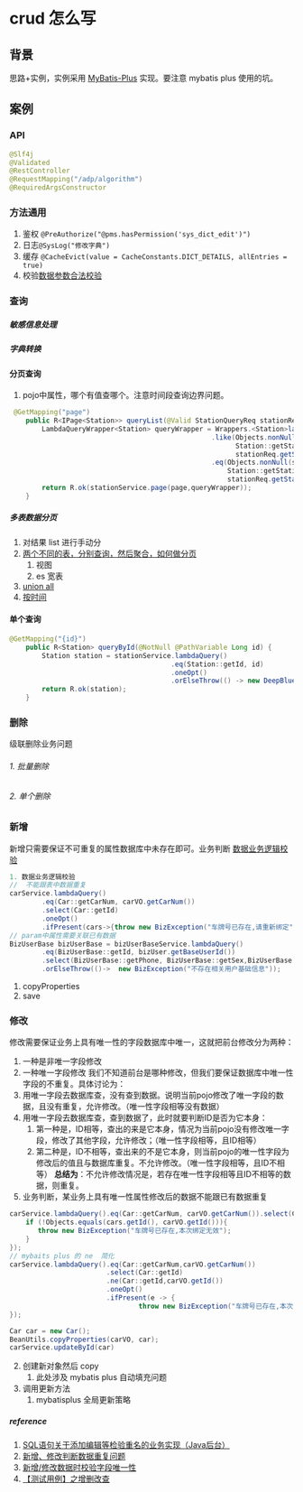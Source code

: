 # crud 怎么写

## 背景
思路+实例，实例采用 [MyBatis-Plus](MyBatis-Plus.md) 实现。要注意 mybatis plus 使用的坑。

## 案例

### API
```java
@Slf4j
@Validated
@RestController  
@RequestMapping("/adp/algorithm")  
@RequiredArgsConstructor  
```

### 方法通用
1. 鉴权 `@PreAuthorize("@pms.hasPermission('sys_dict_edit')")`
2. 日志`@SysLog("修改字典")`
3. 缓存 `@CacheEvict(value = CacheConstants.DICT_DETAILS, allEntries = true)`
4. 校验[数据参数合法校验](数据参数合法校验.md#使用总结)


### 查询
##### 敏感信息处理

##### 字典转换

#### 分页查询

1. pojo中属性，哪个有值查哪个。注意时间段查询边界问题。
```java
 @GetMapping("page")
    public R<IPage<Station>> queryList(@Valid StationQueryReq stationReq, Page page) {
        LambdaQueryWrapper<Station> queryWrapper = Wrappers.<Station>lambdaQuery()
                                                  .like(Objects.nonNull(stationReq.getStationName()),
                                                        Station::getStationName,
                                                        stationReq.getStationName())
                                                  .eq(Objects.nonNull(stationReq.getStationCode()),
                                                      Station::getStationCode,
                                                      stationReq.getStationCode());
        return R.ok(stationService.page(page,queryWrapper));
    }
```

##### 多表数据分页 
1. 对结果 list 进行手动分
2. [两个不同的表，分别查询，然后聚合，如何做分页](https://www.v2ex.com/t/825492)
	1. 视图
	2. es 宽表
3.  [union all](https://blog.csdn.net/qq_38159467/article/details/85015559)
4. [按时间](https://yangxikun.com/2015/09/10/paging-multi-data-source.html)

#### 单个查询
```java
@GetMapping("{id}")
    public R<Station> queryById(@NotNull @PathVariable Long id) {
        Station station = stationService.lambdaQuery()
                                        .eq(Station::getId, id)
                                        .oneOpt()
                                        .orElseThrow(() -> new DeepBlueBizException("未查询到数据", -1));
        return R.ok(station);
    }
```

### 删除

级联删除业务问题
###### 1. 批量删除
###### 2. 单个删除

### 新增
新增只需要保证不可重复的属性数据库中未存在即可。业务判断 [数据业务逻辑校验](数据业务逻辑校验.md)

```java
1. 数据业务逻辑校验
//  不能跟表中数据重复
carService.lambdaQuery()
        .eq(Car::getCarNum, carVO.getCarNum())
        .select(Car::getId)
        .oneOpt()
        .ifPresent(cars->{throw new BizException("车牌号已存在,请重新绑定");});
// param中属性需要关联已有数据
BizUserBase bizUserBase = bizUserBaseService.lambdaQuery()
        .eq(BizUserBase::getId, bizUser.getBaseUserId())
        .select(BizUserBase::getPhone, BizUserBase::getSex,BizUserBase::getIdCard).oneOpt()
        .orElseThrow(()->  new BizException("不存在相关用户基础信息"));
```
1. copyProperties
2. save

### 修改
修改需要保证业务上具有唯一性的字段数据库中唯一，这就把前台修改分为两种：
1. 一种是非唯一字段修改
2. 一种唯一字段修改
我们不知道前台是哪种修改，但我们要保证数据库中唯一性字段的不重复。具体讨论为：
1. 用唯一字段去数据库查，没有查到数据。说明当前pojo修改了唯一字段的数据，且没有重复，允许修改。（唯一性字段相等没有数据）
2. 用唯一字段去数据库查，查到数据了，此时就要判断ID是否为它本身：
   1. 第一种是，ID相等，查出的来是它本身，情况为当前pojo没有修改唯一字段，修改了其他字段，允许修改；（唯一性字段相等，且ID相等）
   2. 第二种是，ID不相等，查出来的不是它本身，则当前pojo的唯一性字段为修改后的值且与数据库重复。不允许修改。（唯一性字段相等，且ID不相等）
**总结为**：不允许修改情况是，若存在唯一性字段相等且ID不相等的数据，则重复。
1. 业务判断，某业务上具有唯一性属性修改后的数据不能跟已有数据重复
```java
carService.lambdaQuery().eq(Car::getCarNum, carVO.getCarNum()).select(Car::getId).oneOpt().ifPresent(cars->{
    if (!Objects.equals(cars.getId(), carVO.getId())){
       throw new BizException("车牌号已存在,本次绑定无效");
    }
});
// mybaits plus 的 ne  简化
carService.lambdaQuery().eq(Car::getCarNum,carVO.getCarNum())
						.select(Car::getId)
						.ne(Car::getId,carVO.getId())
						.oneOpt()  
						.ifPresent(e -> {  
    							throw new BizException("车牌号已存在,本次绑定无效");
});

Car car = new Car();
BeanUtils.copyProperties(carVO, car);
carService.updateById(car)
```
2.  创建新对象然后 copy
	1. 此处涉及 mybatis plus 自动填充问题
3. 调用更新方法
	1. mybatisplus 全局更新策略

##### reference
1. [SQL语句关于添加编辑等检验重名的业务实现（Java后台）](https://blessing.blog.csdn.net/article/details/109631779)
2. [新增、修改判断数据重复问题](https://blog.csdn.net/qq_45893748/article/details/118668620)
3. [新增/修改数据时校验字段唯一性](https://blog.csdn.net/Samurai_L/article/details/102859598)
4. [【测试用例】之增删改查](https://www.jianshu.com/p/a187bffcfe1c)

